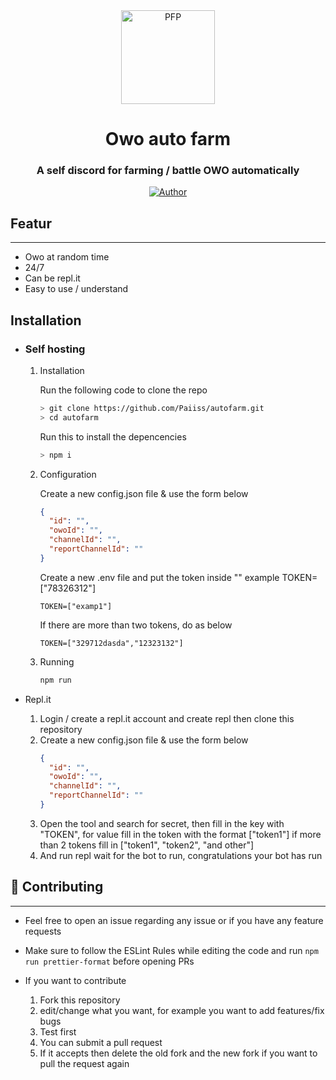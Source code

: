<div align="center">
<img src="https://i.ibb.co/ThgHqGQ/976d5c4f4522e5a1ae782516b58518f6.jpg" width="150" height="150" border="0" alt="PFP">

# Owo auto farm

### A self discord for farming / battle OWO automatically

<p align="center">
  <a href="https://github.com/Paiiss"><img title="Author" src="https://img.shields.io/badge/Author-Paiiss-yellow.svg?style=for-the-badge&logo=github" /></a>
</p>

</div>

## Featur

---

- Owo at random time
- 24/7
- Can be repl.it
- Easy to use / understand

## Installation

- ### Self hosting

  1.  Installation

      Run the following code to clone the repo

      ```sh
      > git clone https://github.com/Paiiss/autofarm.git
      > cd autofarm
      ```

      Run this to install the depencencies

      ```sh
      > npm i
      ```

  2.  Configuration

      Create a new config.json file & use the form below

      ```json
      {
        "id": "",
        "owoId": "",
        "channelId": "",
        "reportChannelId": ""
      }
      ```

      Create a new .env file and put the token inside "" example TOKEN=["78326312"]

      ```env
      TOKEN=["examp1"]
      ```

      If there are more than two tokens, do as below

      ```
      TOKEN=["329712dasda","12323132"]
      ```

  3.  Running

      ```sh
      npm run
      ```

- Repl.it

  1. Login / create a repl.it account and create repl then clone this repository
  2. Create a new config.json file & use the form below
     ```json
     {
       "id": "",
       "owoId": "",
       "channelId": "",
       "reportChannelId": ""
     }
     ```
  3. Open the tool and search for secret, then fill in the key with "TOKEN", for value fill in the token with the format ["token1"] if more than 2 tokens fill in ["token1", "token2", "and other"]
  4. And run repl wait for the bot to run, congratulations your bot has run

## 💪 Contributing

---

- Feel free to open an issue regarding any issue or if you have any feature requests
- Make sure to follow the ESLint Rules while editing the code and run `npm run prettier-format` before opening PRs
- If you want to contribute

  1. Fork this repository
  2. edit/change what you want, for example you want to add features/fix bugs
  3. Test first
  4. You can submit a pull request
  5. If it accepts then delete the old fork and the new fork if you want to pull the request again
